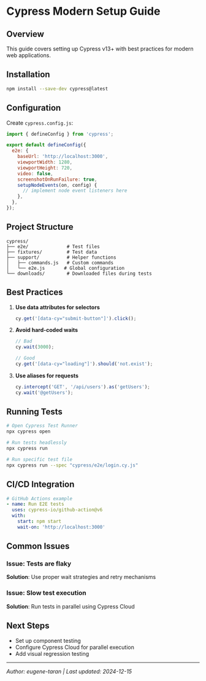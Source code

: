 # Cypress Modern Setup Guide

## Overview
This guide covers setting up Cypress v13+ with best practices for modern web applications.

## Installation

```bash
npm install --save-dev cypress@latest
```

## Configuration

Create `cypress.config.js`:

```javascript
import { defineConfig } from 'cypress';

export default defineConfig({
  e2e: {
    baseUrl: 'http://localhost:3000',
    viewportWidth: 1280,
    viewportHeight: 720,
    video: false,
    screenshotOnRunFailure: true,
    setupNodeEvents(on, config) {
      // implement node event listeners here
    },
  },
});
```

## Project Structure

```
cypress/
├── e2e/              # Test files
├── fixtures/         # Test data
├── support/          # Helper functions
│   ├── commands.js   # Custom commands
│   └── e2e.js       # Global configuration
└── downloads/        # Downloaded files during tests
```

## Best Practices

1. **Use data attributes for selectors**
   ```javascript
   cy.get('[data-cy="submit-button"]').click();
   ```

2. **Avoid hard-coded waits**
   ```javascript
   // Bad
   cy.wait(3000);
   
   // Good
   cy.get('[data-cy="loading"]').should('not.exist');
   ```

3. **Use aliases for requests**
   ```javascript
   cy.intercept('GET', '/api/users').as('getUsers');
   cy.wait('@getUsers');
   ```

## Running Tests

```bash
# Open Cypress Test Runner
npx cypress open

# Run tests headlessly
npx cypress run

# Run specific test file
npx cypress run --spec "cypress/e2e/login.cy.js"
```

## CI/CD Integration

```yaml
# GitHub Actions example
- name: Run E2E tests
  uses: cypress-io/github-action@v6
  with:
    start: npm start
    wait-on: 'http://localhost:3000'
```

## Common Issues

### Issue: Tests are flaky
**Solution**: Use proper wait strategies and retry mechanisms

### Issue: Slow test execution
**Solution**: Run tests in parallel using Cypress Cloud

## Next Steps
- Set up component testing
- Configure Cypress Cloud for parallel execution
- Add visual regression testing

---
*Author: eugene-taran | Last updated: 2024-12-15*